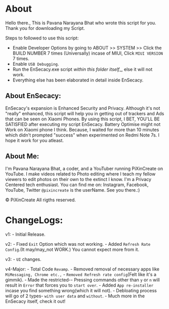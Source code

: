 # About 
Hello there.,
This is Pavana Narayana Bhat who wrote this script for you.
Thank you for downloading my Script.

Steps to followed to use this script:
- Enable Developer Options by going to ABOUT >> SYSTEM >> Click the BUILD NUMBER 7 times (Universally) incase of MIUI, Click ```MIUI VERSION``` 7 times.
- Enable ```USB Debugging```.
- Run the EnSecacy.exe script _within this folder itself__, else it will not work.
- Everything else has been elaborated in detail inside EnSecacy.

 ## About EnSecacy:
EnSecacy's expansion is Enhanced Security and Privacy. Although it's not "really" enhanced,
this script will help you in getting out of trackers and Ads that can be seen on Xiaomi Phones.
By using this script, I  BET, YOU'LL BE SATISFIED after executing my script EnSecacy.
Battery Optimise might not Work on Xiaomi phone I think. Because, I waited for more than 10
minutes which didn't prompted "success" when experimented on Redmi Note 7s. I hope it work for you atleast.

## About Me:
I'm Pavana Narayana Bhat, a coder, and a YouTuber running PiXinCreate on YouTube. 
I make videos related to Photo editing where I teach my fellow viewers to edit photos on their own to the extinct I know. 
I'm a Privacy Centered tech enthusiast.
You can find me on: Instagram, Facebook, YouTube, Twitter
```@pixincreate``` is the userName. See you there.:)



© PiXinCreate
All rigths reserved.

# ChangeLogs:
v1: 		- Initial Release.

v2: 		- Fixed ```Exit``` Option which was not working.
		- Added ```Refresh Rate Config```.(It may/may_not WORK.) You cannot expect more from it.
	
v3: 		- ```UI``` changes.
	
v4-Major:	- Total Code ```Revamp```.
		- Removed removal of necessary apps like ```MiMessaging, Chrome etc.,```
		- ```Removed Refresh rate config```(Felt like it's a gimmik).
		- Made the restricted-- Pressing commands other than ```y``` or ```n``` will result in ```Error``` that forces you to ```start over```.
		- Added ```App re-installer``` incase you find something wrong(which it will not).
		- Debloating process will go of 2 types- ```with user data``` and ```without```.
		- Much more in the EnSecacy itself, check it out!
		
